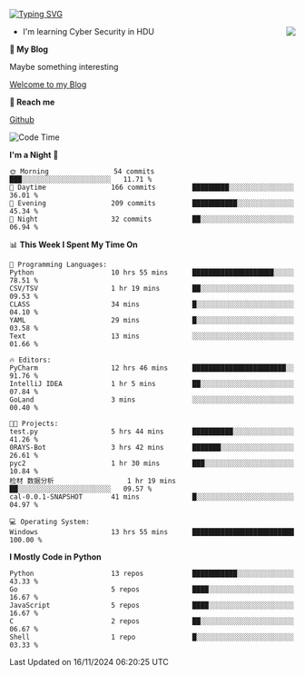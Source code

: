 [![Typing SVG](https://readme-typing-svg.herokuapp.com?font=Fira+Code&pause=1000&random=false&width=450&height=60&lines=Hello+%F0%9F%91%8B%F0%9F%8F%BB;I'm+JBNRZ)](https://git.io/typing-svg)

<a href="#">
  <img align="right" src="https://github-readme-stats.vercel.app/api?username=JBNRZ&show_icons=true&bg_color=15,f2f7fd,E0EAFC" />
</a>

- I'm learning Cyber Security in HDU

 **🌱 My Blog**

Maybe something interesting

[Welcome to my Blog](https://jbnrz.com.cn/)

 **💬 Reach me** 

[Github](https://github.com/JBNRZ)


<!--START_SECTION:waka-->
![Code Time](http://img.shields.io/badge/Code%20Time-749%20hrs%2015%20mins-blue)

**I'm a Night 🦉** 

```text
🌞 Morning                54 commits          ███░░░░░░░░░░░░░░░░░░░░░░   11.71 % 
🌆 Daytime                166 commits         █████████░░░░░░░░░░░░░░░░   36.01 % 
🌃 Evening                209 commits         ███████████░░░░░░░░░░░░░░   45.34 % 
🌙 Night                  32 commits          ██░░░░░░░░░░░░░░░░░░░░░░░   06.94 % 
```


📊 **This Week I Spent My Time On** 

```text
💬 Programming Languages: 
Python                   10 hrs 55 mins      ████████████████████░░░░░   78.51 % 
CSV/TSV                  1 hr 19 mins        ██░░░░░░░░░░░░░░░░░░░░░░░   09.53 % 
CLASS                    34 mins             █░░░░░░░░░░░░░░░░░░░░░░░░   04.10 % 
YAML                     29 mins             █░░░░░░░░░░░░░░░░░░░░░░░░   03.58 % 
Text                     13 mins             ░░░░░░░░░░░░░░░░░░░░░░░░░   01.66 % 

🔥 Editors: 
PyCharm                  12 hrs 46 mins      ███████████████████████░░   91.76 % 
IntelliJ IDEA            1 hr 5 mins         ██░░░░░░░░░░░░░░░░░░░░░░░   07.84 % 
GoLand                   3 mins              ░░░░░░░░░░░░░░░░░░░░░░░░░   00.40 % 

🐱‍💻 Projects: 
test.py                  5 hrs 44 mins       ██████████░░░░░░░░░░░░░░░   41.26 % 
0RAYS-Bot                3 hrs 42 mins       ███████░░░░░░░░░░░░░░░░░░   26.61 % 
pyc2                     1 hr 30 mins        ███░░░░░░░░░░░░░░░░░░░░░░   10.84 % 
检材 数据分析                  1 hr 19 mins        ██░░░░░░░░░░░░░░░░░░░░░░░   09.57 % 
cal-0.0.1-SNAPSHOT       41 mins             █░░░░░░░░░░░░░░░░░░░░░░░░   04.97 % 

💻 Operating System: 
Windows                  13 hrs 55 mins      █████████████████████████   100.00 % 
```

**I Mostly Code in Python** 

```text
Python                   13 repos            ███████████░░░░░░░░░░░░░░   43.33 % 
Go                       5 repos             ████░░░░░░░░░░░░░░░░░░░░░   16.67 % 
JavaScript               5 repos             ████░░░░░░░░░░░░░░░░░░░░░   16.67 % 
C                        2 repos             ██░░░░░░░░░░░░░░░░░░░░░░░   06.67 % 
Shell                    1 repo              █░░░░░░░░░░░░░░░░░░░░░░░░   03.33 % 
```




 Last Updated on 16/11/2024 06:20:25 UTC
<!--END_SECTION:waka-->
